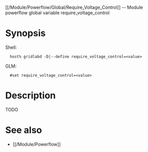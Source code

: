 [[/Module/Powerflow/Global/Require_Voltage_Control]] -- Module powerflow global variable require_voltage_control

# Synopsis
Shell:
~~~
  host% gridlabd -D|--define require_voltage_control=<value>
~~~
GLM:
~~~
  #set require_voltage_control=<value>
~~~

# Description

TODO

# See also
* [[/Module/Powerflow]]
